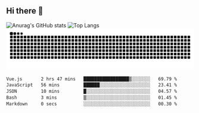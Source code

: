 ## Hi there 👋
![Anurag's GitHub stats](https://githubreadme-93cp.vercel.app/api?username=CNCoreSteb)
![Top Langs](https://githubreadme-93cp.vercel.app/api/top-langs/?username=CNCoreSteb)
<picture>
  <source media="(prefers-color-scheme: dark)" srcset="https://raw.githubusercontent.com/CNCoreSteb/CNCoreSteb/output/github-contribution-grid-snake-dark.svg">
  <source media="(prefers-color-scheme: light)" srcset="https://raw.githubusercontent.com/CNCoreSteb/CNCoreSteb/output/github-contribution-grid-snake.svg">
  <img alt="github contribution grid snake animation" src="https://raw.githubusercontent.com/CNCoreSteb/CNCoreSteb/output/github-contribution-grid-snake.svg">
</picture>

<!--START_SECTION:waka-->

```txt
Vue.js       2 hrs 47 mins   █████████████████▒░░░░░░░   69.79 %
JavaScript   56 mins         ██████░░░░░░░░░░░░░░░░░░░   23.41 %
JSON         10 mins         █░░░░░░░░░░░░░░░░░░░░░░░░   04.57 %
Bash         3 mins          ▒░░░░░░░░░░░░░░░░░░░░░░░░   01.45 %
Markdown     0 secs          ░░░░░░░░░░░░░░░░░░░░░░░░░   00.30 %
```

<!--END_SECTION:waka-->


<!--
**CNCoreSteb/CNCoreSteb** is a ✨ _special_ ✨ repository because its `README.md` (this file) appears on your GitHub profile.

Here are some ideas to get you started:

- 🔭 I’m currently working on ...
- 🌱 I’m currently learning ...
- 👯 I’m looking to collaborate on ...
- 🤔 I’m looking for help with ...
- 💬 Ask me about ...
- 📫 How to reach me: ...
- 😄 Pronouns: ...
- ⚡ Fun fact: ...
-->
